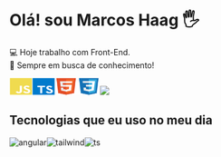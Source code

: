 <h1>Olá! sou Marcos Haag 🖐️</h1>

💻 Hoje trabalho com Front-End. <br>
📘 Sempre em busca de conhecimento! 

<div>
<img aling="center" height="30" width="40" src="https://raw.githubusercontent.com/devicons/devicon/master/icons/javascript/javascript-plain.svg" alt="js"><img aling="center" height="30" width="40" src="https://raw.githubusercontent.com/devicons/devicon/master/icons/typescript/typescript-plain.svg" alt="ts"><img aling="center" height="30" width="40" src="https://raw.githubusercontent.com/devicons/devicon/master/icons/html5/html5-original.svg" alt="html"><img aling="center" height="30" width="40" src="https://raw.githubusercontent.com/devicons/devicon/master/icons/css3/css3-original.svg" alt="ts"><img src="https://cdn.jsdelivr.net/gh/devicons/devicon@latest/icons/java/java-original-wordmark.svg" />
</div>
<h2>Tecnologias que eu uso no meu dia</h2> 

<img aling="center" src="https://img.shields.io/badge/Angular-DD0031?style=for-the-badge&logo=angular&logoColor=white" alt="angular"><img aling="center" src="https://img.shields.io/badge/Tailwind_CSS-38B2AC?style=for-the-badge&logo=tailwind-css&logoColor=white" alt="tailwind"><img aling="center" src="https://img.shields.io/badge/MySQL-00000F?style=for-the-badge&logo=mysql&logoColor=white" alt="ts">
